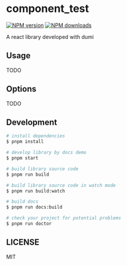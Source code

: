 # component_test

[![NPM version](https://img.shields.io/npm/v/component_test.svg?style=flat)](https://npmjs.org/package/component_test)
[![NPM downloads](http://img.shields.io/npm/dm/component_test.svg?style=flat)](https://npmjs.org/package/component_test)

A react library developed with dumi

## Usage

TODO

## Options

TODO

## Development

```bash
# install dependencies
$ pnpm install

# develop library by docs demo
$ pnpm start

# build library source code
$ pnpm run build

# build library source code in watch mode
$ pnpm run build:watch

# build docs
$ pnpm run docs:build

# check your project for potential problems
$ pnpm run doctor
```

## LICENSE

MIT
